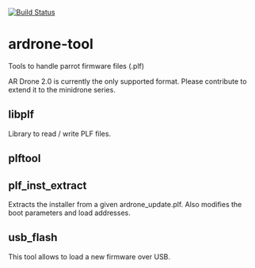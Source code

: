 [![Build Status](https://travis-ci.org/SteveClement/ardrone-tool.svg?branch=master)](https://travis-ci.org/SteveClement/ardrone-tool)

# ardrone-tool

Tools to handle parrot firmware files (.plf)

AR Drone 2.0 is currently the only supported format.
Please contribute to extend it to the minidrone series.

## libplf

Library to read / write PLF files.

## plftool

## plf_inst_extract

Extracts the installer from a given ardrone_update.plf. Also modifies the boot parameters and load addresses.

## usb_flash

This tool allows to load a new firmware over USB. 
    

